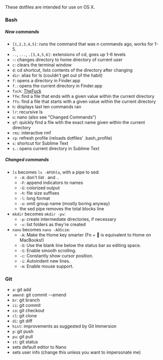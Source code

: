These dotfiles are intended for use on OS X.

### Bash
##### New commands
- `[1,2,3,4,5]`: runs the command that was *n* commands ago, works for 1-5.
- `..`, `...`, `.[3,4,5,6]`: extensions of cd, goes up 1-6 levels
- `~`: changes directory to home directory of current user
- `c`: clears the terminal window
- `d`: cd shortcut, lists contents of the directory after changing 
- `dir`: alias for ls (couldn't get out of the habit)
- `f`: opens a directory in Finder.app
- `f.`: opens the current directory in Finder.app
- `fuck`: [TheFuck](https://github.com/nvbn/thefuck)
- `ffe`: find a file that ends with a given value within the current directory
- `ffs`: find a file that starts with a given value within the current directory
- `h`: displays last ten commands ran
- `lr`: recursive ls
- `n`: nano (also see "Changed Commands")
- `qf`: quickly find a file with the exact name given within the current directory
- `rmi`: interactive rmf
- `rp`: refresh profile (reloads dotfiles' .bash_profile)
- `s`: shortcut for Sublime Text
- `s.`: opens current directory in Sublime Text

##### Changed commands
- `ls` becomes `ls -AFGhlo`, with a pipe to sed:
  - `-A`: don't list . and ..
  - `-F`: append indicators to names
  - `-G`: colorized output
  - `-h`: file size suffixes
  - `-l`: long format
  - `-o`: omit group name (mostly boring anyway)
  - the sed pipe removes the total blocks line
- `mkdir` becomes `mkdir -pv`: 
  - `-p`: create intermediate directories, if necessary
  - `-v`: list folders as they're created
- `nano` becomes `nano -AOScim`:
  - `-A`: Make the Home key smarter (Fn + ⃪ is equivalent to Home on MacBooks!)
  - `-O`: Use the blank line below the status bar as editing space.
  - `-S`: Enable smooth scrolling.
  - `-c`: Constantly show cursor position.
  - `-i`: Autoindent new lines.
  - `-m`: Enable mouse support.

### Git
- `a`: git add
- `amend`: git commit --amend
- `br`: git branch
- `ci`: git commit
- `co`: git checkout
- `cl`: git clone
- `di`: git diff
- `hist`: improvements as suggested by Git Immersion
- `p`: git push
- `pu`: git pull
- `st`: git status
- sets default editor to Nano
- sets user info (change this unless you want to impersonate me)